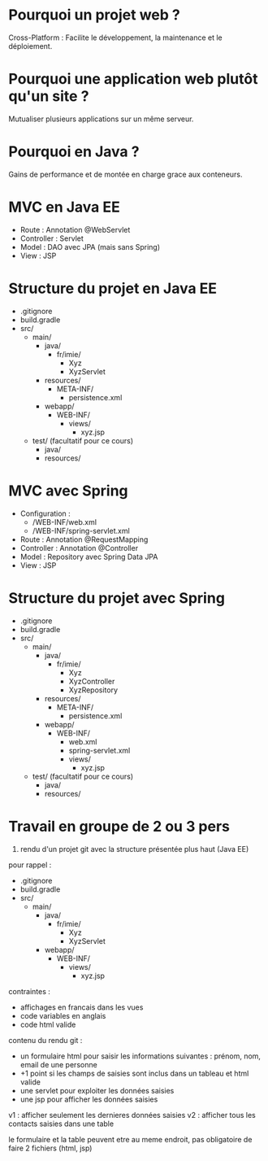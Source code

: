 
# Pourquoi un projet web ?

Cross-Platform : Facilite le développement, la maintenance et le déploiement.

# Pourquoi une application web plutôt qu'un site ?

Mutualiser plusieurs applications sur un même serveur.

# Pourquoi en Java ?

Gains de performance et de montée en charge grace aux conteneurs.

# MVC en Java EE

* Route : Annotation @WebServlet
* Controller : Servlet
* Model : DAO avec JPA (mais sans Spring)
* View : JSP

# Structure du projet en Java EE

* .gitignore
* build.gradle
* src/
  * main/
    * java/
      * fr/imie/
        * Xyz
        * XyzServlet
    * resources/
      * META-INF/
        * persistence.xml
    * webapp/
      * WEB-INF/
        * views/
          * xyz.jsp
  * test/ (facultatif pour ce cours)
    * java/
    * resources/

# MVC avec Spring

* Configuration : 
  * /WEB-INF/web.xml
  * /WEB-INF/spring-servlet.xml
* Route : Annotation @RequestMapping
* Controller : Annotation @Controller
* Model : Repository avec Spring Data JPA
* View : JSP

# Structure du projet avec Spring

* .gitignore
* build.gradle
* src/
  * main/
    * java/
      * fr/imie/
        * Xyz
        * XyzController
        * XyzRepository
    * resources/
      * META-INF/
        * persistence.xml
    * webapp/
      * WEB-INF/
        * web.xml
        * spring-servlet.xml
        * views/
          * xyz.jsp
  * test/ (facultatif pour ce cours)
    * java/
    * resources/

# Travail en groupe de 2 ou 3 pers

1) rendu d'un projet git avec la structure présentée plus haut (Java EE)

pour rappel : 

* .gitignore
* build.gradle
* src/
  * main/
    * java/
      * fr/imie/
        * Xyz
        * XyzServlet
    * webapp/
      * WEB-INF/
        * views/
          * xyz.jsp

contraintes : 
* affichages en francais dans les vues
* code variables en anglais
* code html valide

contenu du rendu git : 
* un formulaire html pour saisir les informations suivantes : 
prénom, nom, email de une personne
* +1 point si les champs de saisies sont inclus dans un tableau et html valide
* une servlet pour exploiter les données saisies
* une jsp pour afficher les données saisies

v1 : afficher seulement les dernieres données saisies
v2 : afficher tous les contacts saisies dans une table

le formulaire et la table peuvent etre au meme endroit, pas obligatoire de faire 2 fichiers (html, jsp)
